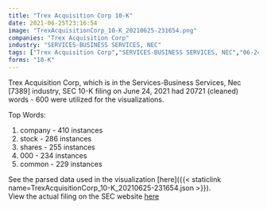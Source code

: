 ```yaml
---
title: "Trex Acquisition Corp 10-K"
date: 2021-06-25T23:16:54
image: "TrexAcquisitionCorp_10-K_20210625-231654.png"
companies: "Trex Acquisition Corp"
industry: "SERVICES-BUSINESS SERVICES, NEC"
tags: ["Trex Acquisition Corp","SERVICES-BUSINESS SERVICES, NEC","06-24-2021","10-K"]
forms: "10-K"
---
```

Trex Acquisition Corp, which is in the Services-Business Services, Nec [7389] industry, SEC 10-K filing on June 24, 2021 had 20721 (cleaned) words - 600 were utilized for the visualizations.

Top Words:
1. company - 410 instances
2. stock - 286 instances
3. shares - 255 instances
4. 000 - 234 instances
5. common - 229 instances


See the parsed data used in the visualization [here]({{< staticlink name=TrexAcquisitionCorp_10-K_20210625-231654.json >}}).  
View the actual filing on the SEC website [here](https://www.sec.gov/Archives/edgar/data/1437750/0001477932-21-004258.txt)